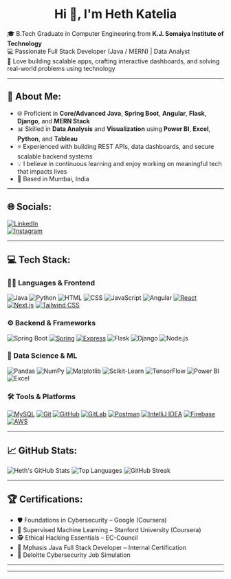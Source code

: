 <h1 align="center">Hi 👋, I'm Heth Katelia</h1>

🎓 B.Tech Graduate in Computer Engineering from **K.J. Somaiya Institute of Technology**  
💻 Passionate Full Stack Developer (Java / MERN) | Data Analyst  
🚀 Love building scalable apps, crafting interactive dashboards, and solving real-world problems using technology

---

## 💫 About Me:
- 🌐 Proficient in **Core/Advanced Java**, **Spring Boot**, **Angular**, **Flask**, **Django**, and **MERN Stack**
- 📊 Skilled in **Data Analysis** and **Visualization** using **Power BI**, **Excel**, **Python**, and **Tableau**
- ⚡ Experienced with building REST APIs, data dashboards, and secure scalable backend systems
- 💡 I believe in continuous learning and enjoy working on meaningful tech that impacts lives
- 📍 Based in Mumbai, India

---

## 🌐 Socials:
[![LinkedIn](https://img.shields.io/badge/LinkedIn-0077B5?style=for-the-badge&logo=linkedin&logoColor=white)](https://www.linkedin.com/in/heth-katelia-742617281/)  
[![Instagram](https://img.shields.io/badge/Instagram-E4405F?style=for-the-badge&logo=instagram&logoColor=white)](https://instagram.com/heth_43)

---

## 💻 Tech Stack:

### 👨‍💻 Languages & Frontend
![Java](https://img.shields.io/badge/Java-ED8B00?style=flat&logo=java&logoColor=white)
![Python](https://img.shields.io/badge/Python-3776AB?style=flat&logo=python&logoColor=white)
![HTML](https://img.shields.io/badge/HTML5-E34F26?style=flat&logo=html5&logoColor=white)
![CSS](https://img.shields.io/badge/CSS3-1572B6?style=flat&logo=css3&logoColor=white)
![JavaScript](https://img.shields.io/badge/JavaScript-F7DF1E?style=flat&logo=javascript&logoColor=black)
![Angular](https://img.shields.io/badge/Angular-DD0031?style=flat&logo=angular&logoColor=white)
[![React](https://img.shields.io/badge/React-20232A?style=flat&logo=react&logoColor=61DAFB)](https://reactjs.org/)
[![Next.js](https://img.shields.io/badge/Next.js-000000?style=flat&logo=next.js&logoColor=white)](https://nextjs.org/)
[![Tailwind CSS](https://img.shields.io/badge/Tailwind_CSS-38B2AC?style=flat&logo=tailwind-css&logoColor=white)](https://tailwindcss.com/)

### ⚙️ Backend & Frameworks
![Spring Boot](https://img.shields.io/badge/Spring_Boot-6DB33F?style=flat&logo=spring-boot&logoColor=white)
[![Spring](https://img.shields.io/badge/Spring-6DB33F?style=flat&logo=spring&logoColor=white)](https://spring.io/projects/spring-framework)
[![Express](https://img.shields.io/badge/Express.js-404D59?style=flat&logo=express&logoColor=white)](https://expressjs.com/)
![Flask](https://img.shields.io/badge/Flask-000000?style=flat&logo=flask&logoColor=white)
![Django](https://img.shields.io/badge/Django-092E20?style=flat&logo=django&logoColor=white)
![Node.js](https://img.shields.io/badge/Node.js-339933?style=flat&logo=nodedotjs&logoColor=white)

### 🧠 Data Science & ML
![Pandas](https://img.shields.io/badge/Pandas-150458?style=flat&logo=pandas&logoColor=white)
![NumPy](https://img.shields.io/badge/Numpy-013243?style=flat&logo=numpy&logoColor=white)
![Matplotlib](https://img.shields.io/badge/Matplotlib-11557C?style=flat&logo=matplotlib&logoColor=white)
![Scikit-Learn](https://img.shields.io/badge/Scikit--Learn-F7931E?style=flat&logo=scikit-learn&logoColor=white)
![TensorFlow](https://img.shields.io/badge/TensorFlow-FF6F00?style=flat&logo=tensorflow&logoColor=white)
![Power BI](https://img.shields.io/badge/Power_BI-F2C811?style=flat&logo=powerbi&logoColor=black)
![Excel](https://img.shields.io/badge/Microsoft_Excel-217346?style=flat&logo=microsoft-excel&logoColor=white)

### 🛠️ Tools & Platforms
[![MySQL](https://img.shields.io/badge/MySQL-4479A1?style=flat&logo=mysql&logoColor=white)](https://www.mysql.com/)
[![Git](https://img.shields.io/badge/Git-F05032?style=flat&logo=git&logoColor=white)](https://git-scm.com/)
[![GitHub](https://img.shields.io/badge/GitHub-181717?style=flat&logo=github&logoColor=white)](https://github.com/)
[![GitLab](https://img.shields.io/badge/GitLab-FC6D26?style=flat&logo=gitlab&logoColor=white)](https://gitlab.com/)
[![Postman](https://img.shields.io/badge/Postman-FF6C37?style=flat&logo=postman&logoColor=white)](https://www.postman.com/)
[![IntelliJ IDEA](https://img.shields.io/badge/IntelliJ%20IDEA-000000?style=flat&logo=intellij-idea&logoColor=white)](https://www.jetbrains.com/idea/)
[![Firebase](https://img.shields.io/badge/Firebase-FFCA28?style=flat&logo=firebase&logoColor=black)](https://firebase.google.com/)
[![AWS](https://img.shields.io/badge/AWS-232F3E?style=flat&logo=amazon-aws&logoColor=white)](https://aws.amazon.com/)

---

## 📈 GitHub Stats:
![Heth's GitHub Stats](https://github-readme-stats.vercel.app/api?username=hethatgithub&show_icons=true&theme=radical)
![Top Languages](https://github-readme-stats.vercel.app/api/top-langs/?username=hethatgithub&layout=compact&theme=radical)
![GitHub Streak](https://github-readme-streak-stats.herokuapp.com?user=hethatgithub&theme=radical)

---

## 🏆 Certifications:
- 🛡️ Foundations in Cybersecurity – Google (Coursera)  
- 🤖 Supervised Machine Learning – Stanford University (Coursera)  
- 🕵️ Ethical Hacking Essentials – EC-Council  
- 💼 Mphasis Java Full Stack Developer – Internal Certification  
- 🔐 Deloitte Cybersecurity Job Simulation

---


---

